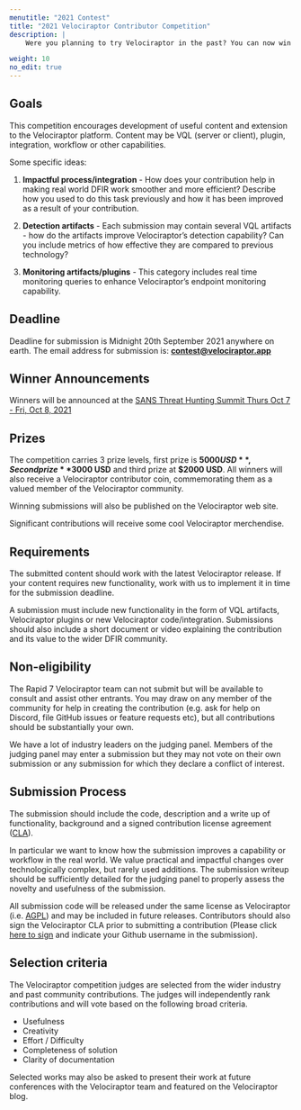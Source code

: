 ```yaml
---
menutitle: "2021 Contest"
title: "2021 Velociraptor Contributor Competition"
description: |
    Were you planning to try Velociraptor in the past? You can now win some awesome prizes by learning and applying Velociraptor to your own network.

weight: 10
no_edit: true
---
```


## Goals

This competition encourages development of useful content and
extension to the Velociraptor platform. Content may be VQL (server or
client), plugin, integration, workflow or other capabilities.

Some specific ideas:

1. **Impactful process/integration** - How does your contribution help in
   making real world DFIR work smoother and more efficient? Describe
   how you used to do this task previously and how it has been
   improved as a result of your contribution.

2. **Detection artifacts** - Each submission may contain several VQL
   artifacts - how do the artifacts improve Velociraptor’s detection
   capability? Can you include metrics of how effective they are
   compared to previous technology?

3. **Monitoring artifacts/plugins** - This category includes real time
   monitoring queries to enhance Velociraptor’s endpoint monitoring
   capability.

## Deadline

Deadline for submission is Midnight 20th September 2021 anywhere on earth. The email address for submission is: **contest@velociraptor.app**

## Winner Announcements

Winners will be announced at the [SANS Threat Hunting Summit Thurs Oct 7 - Fri, Oct 8, 2021](https://www.sans.org/cyber-security-training-events/threat-hunting-and-incident-response-summit-2021)

## Prizes

The competition carries 3 prize levels, first prize is **$5000 USD**, Second
prize **$3000 USD** and third prize at **$2000 USD**. All winners will also
receive a Velociraptor contributor coin, commemorating them as a
valued member of the Velociraptor community.

Winning submissions will also be published on the Velociraptor web
site.

Significant contributions will receive some cool Velociraptor
merchendise.

## Requirements

The submitted content should work with the latest Velociraptor
release. If your content requires new functionality, work with us to
implement it in time for the submission deadline.

A submission must include new functionality in the form of VQL
artifacts, Velociraptor plugins or new Velociraptor
code/integration. Submissions should also include a short document or
video explaining the contribution and its value to the wider DFIR
community.


## Non-eligibility

The Rapid 7 Velociraptor team can not submit but will be available to
consult and assist other entrants. You may draw on any member of the
community for help in creating the contribution (e.g. ask for help on
Discord, file GitHub issues or feature requests etc), but all
contributions should be substantially your own.

We have a lot of industry leaders on the judging panel. Members of the
judging panel may enter a submission but they may not vote on their
own submission or any submission for which they declare a conflict of
interest.

## Submission Process

The submission should include the code, description and a write up of
functionality, background and a signed contribution license agreement
([CLA](https://github.com/Velocidex/velociraptor/blob/master/CLA.md)).

In particular we want to know how the submission improves a capability
or workflow in the real world. We value practical and impactful
changes over technologically complex, but rarely used additions. The
submission writeup should be sufficiently detailed for the judging
panel to properly assess the novelty and usefulness of the submission.

All submission code will be released under the same license as
Velociraptor (i.e. [AGPL](https://github.com/Velocidex/velociraptor/blob/master/LICENSE)) and may be included in future
releases. Contributors should also sign the Velociraptor CLA prior to
submitting a contribution (Please click [here to sign](https://cla-assistant.io/Velocidex/velociraptor) and indicate your Github username in the submission).

## Selection criteria

The Velociraptor competition judges are selected from the wider
industry and past community contributions. The judges will
independently rank contributions and will vote based on the following
broad criteria.

* Usefulness
* Creativity
* Effort / Difficulty
* Completeness of solution
* Clarity of documentation

Selected works may also be asked to present their work at future
conferences with the Velociraptor team and featured on the
Velociraptor blog.
